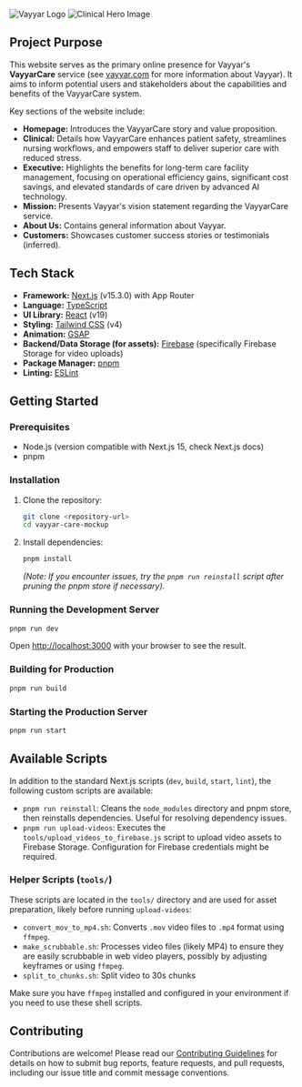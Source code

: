 ![Vayyar Logo](public/images/vayyar-logo-text.png)
![Clinical Hero Image](public/images/clinical/clinical-hero.jpg)


## Project Purpose

This website serves as the primary online presence for Vayyar's **VayyarCare** service (see [vayyar.com](https://vayyar.com) for more information about Vayyar). It aims to inform potential users and stakeholders about the capabilities and benefits of the VayyarCare system.

Key sections of the website include:

-   **Homepage:** Introduces the VayyarCare story and value proposition.
-   **Clinical:** Details how VayyarCare enhances patient safety, streamlines nursing workflows, and empowers staff to deliver superior care with reduced stress.
-   **Executive:** Highlights the benefits for long-term care facility management, focusing on operational efficiency gains, significant cost savings, and elevated standards of care driven by advanced AI technology.
-   **Mission:** Presents Vayyar's vision statement regarding the VayyarCare service.
-   **About Us:** Contains general information about Vayyar.
-   **Customers:** Showcases customer success stories or testimonials (inferred).

## Tech Stack

-   **Framework:** [Next.js](https://nextjs.org/) (v15.3.0) with App Router
-   **Language:** [TypeScript](https://www.typescriptlang.org/)
-   **UI Library:** [React](https://reactjs.org/) (v19)
-   **Styling:** [Tailwind CSS](https://tailwindcss.com/) (v4)
-   **Animation:** [GSAP](https://greensock.com/gsap/)
-   **Backend/Data Storage (for assets):** [Firebase](https://firebase.google.com/) (specifically Firebase Storage for video uploads)
-   **Package Manager:** [pnpm](https://pnpm.io/)
-   **Linting:** [ESLint](https://eslint.org/)

## Getting Started

### Prerequisites

-   Node.js (version compatible with Next.js 15, check Next.js docs)
-   pnpm

### Installation

1.  Clone the repository:
    ```bash
    git clone <repository-url>
    cd vayyar-care-mockup
    ```
2.  Install dependencies:
    ```bash
    pnpm install
    ```
    _(Note: If you encounter issues, try the `pnpm run reinstall` script after pruning the pnpm store if necessary)._

### Running the Development Server

```bash
pnpm run dev
```

Open [http://localhost:3000](http://localhost:3000) with your browser to see the result.

### Building for Production

```bash
pnpm run build
```

### Starting the Production Server

```bash
pnpm run start
```

## Available Scripts

In addition to the standard Next.js scripts (`dev`, `build`, `start`, `lint`), the following custom scripts are available:

-   `pnpm run reinstall`: Cleans the `node_modules` directory and pnpm store, then reinstalls dependencies. Useful for resolving dependency issues.
-   `pnpm run upload-videos`: Executes the `tools/upload_videos_to_firebase.js` script to upload video assets to Firebase Storage. Configuration for Firebase credentials might be required.

### Helper Scripts (`tools/`)

These scripts are located in the `tools/` directory and are used for asset preparation, likely before running `upload-videos`:

-   `convert_mov_to_mp4.sh`: Converts `.mov` video files to `.mp4` format using `ffmpeg`.
-   `make_scrubbable.sh`: Processes video files (likely MP4) to ensure they are easily scrubbable in web video players, possibly by adjusting keyframes or using `ffmpeg`.
-   `split_to_chunks.sh`: Split video to 30s chunks

Make sure you have `ffmpeg` installed and configured in your environment if you need to use these shell scripts.

## Contributing

Contributions are welcome! Please read our [Contributing Guidelines](CONTRIBUTING.md) for details on how to submit bug reports, feature requests, and pull requests, including our issue title and commit message conventions.
